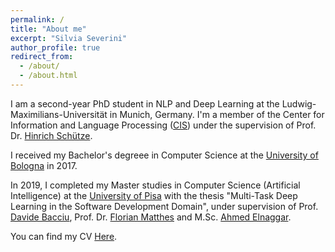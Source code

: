 ```yaml
---
permalink: /
title: "About me"
excerpt: "Silvia Severini"
author_profile: true
redirect_from:
  - /about/
  - /about.html
---
```


I am a second-year PhD student in NLP and Deep Learning at the Ludwig-Maximilians-Universität in Munich, Germany.
I'm a member of the Center for Information and Language Processing ([CIS](https://www.cis.uni-muenchen.de/)) under the supervision of Prof. Dr. [Hinrich Schütze](https://www.cis.uni-muenchen.de/schuetze/).

I received my Bachelor's degreee in Computer Science at the [University of Bologna](https://corsi.unibo.it/laurea/informatica) in 2017.

In 2019, I completed my Master studies in Computer Science (Artificial Intelligence) at the [University of Pisa](https://didattica.di.unipi.it/laurea-magistrale-in-informatica/curricula/curriculum-artificial-intelligence/) with the thesis "Multi-Task Deep Learning in the Software Development Domain", under supervision of Prof. [Davide Bacciu](http://pages.di.unipi.it/bacciu/), Prof. Dr. [Florian Matthes](https://wwwmatthes.in.tum.de/pages/88bkmvw6y7gx/sebis%20Public%20Website/Team/Prof.%20Dr.%20Florian%20Matthes) and M.Sc. [Ahmed Elnaggar](https://wwwmatthes.in.tum.de/pages/etcg7ctr5mnl/Ahmed-Elnaggar).


You can find my CV [Here](/files/cv_SilviaSeverini.pdf).
